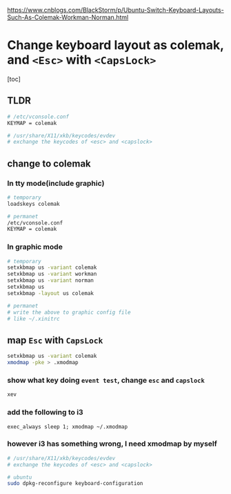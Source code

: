 https://www.cnblogs.com/BlackStorm/p/Ubuntu-Switch-Keyboard-Layouts-Such-As-Colemak-Workman-Norman.html

# Change keyboard layout as colemak, and `<Esc>` with `<CapsLock>`

[toc]

## TLDR

```sh
# /etc/vconsole.conf
KEYMAP = colemak

# /usr/share/X11/xkb/keycodes/evdev
# exchange the keycodes of <esc> and <capslock>
```

## change to colemak
### In tty mode(include graphic)

```sh
# temporary
loadskeys colemak

# permanet
/etc/vconsole.conf
KEYMAP = colemak
```

### In graphic mode

```sh
# temporary
setxkbmap us -variant colemak
setxkbmap us -variant workman
setxkbmap us -variant norman
setxkbmap us
setxkbmap -layout us colemak

# permanet
# write the above to graphic config file
# like ~/.xinitrc
```

## map `Esc` with `CapsLock`

```sh
setxkbmap us -variant colemak
xmodmap -pke > .xmodmap
```

### show what key doing `event test`, change `esc` and `capslock`

```sh
xev
```

### add the following to i3

```
exec_always sleep 1; xmodmap ~/.xmodmap
```

### however i3 has something wrong, I need xmodmap by myself

```sh
# /usr/share/X11/xkb/keycodes/evdev
# exchange the keycodes of <esc> and <capslock>
```

```sh
# ubuntu
sudo dpkg-reconfigure keyboard-configuration
```
